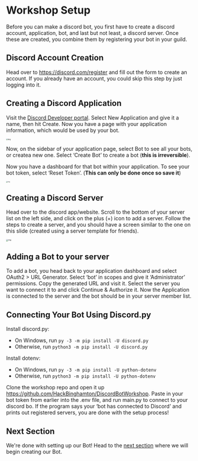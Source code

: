 # Workshop Setup

Before you can make a discord bot, you first have to create a discord account, application, bot, and last but not least, a discord server. Once these are created, you combine them by registering your bot in your guild.

## Discord Account Creation

Head over to https://discord.com/register and fill out the form to create an account. If you already have an account, you could skip this step by just logging into it. 

## Creating a Discord Application

Visit the [Discord Developer portal](https://discord.com/developers/applications). Select New Application and give it a name, then hit Create. Now you have a page with your application information, which would be used by your bot.

<img src="https://lh5.googleusercontent.com/FsG0Mcb60e5iJ3AOe1jPnK74hbuDPlbTn0Wk9EnwfN5FuEmp22DuI4mbl9d16gU2vRPoZX_gncaWe18YbTI2m5_87zac4G0yyTMUMaVv4qwtlyHBBoPTiiUOJC8w1KFOPbUcCewZ00HNJcNsTKRggQ" alt="img" style="zoom:30%;" />

Now, on the sidebar of your application page, select Bot to see all your bots, or createa new one. Select ‘Create Bot’ to create a bot (**this is irreversible**). 

Now you have a dashboard for that bot within your application. To see your bot token, select ‘Reset Token’. (**This can only be done once so save it**)

<img src="https://lh6.googleusercontent.com/d31ibGOv4ceml8ft9bBxWs_pqCZR_q9mlHQJX---ihHtBeeHE2Qkiv7CTn2my7fr7g0j899VbawyUzEBoNfhtwRuAjY2maYqg7lKipqrHqa1ibTSqQz0RJQdBCjsshbCEMQTTt4MKcBG7bPNk52bjQ" alt="img" style="zoom: 25%;" />

## Creating a Discord Server

Head over to the discord app/website. Scroll to the bottom of your server list on the left side, and click on the plus (+) icon to add a server. Follow the steps to create a server, and you should have a screen similar to the one on this slide (created using a server template for friends). 

<img src="https://lh5.googleusercontent.com/YqkPOu019_0i_m4ujZgXYyKwkSq31Bca3oX-QQOvf6CZOVzG6OCPc7fgZhskBD3SsfzccYa5uFvyXxfjBc0KT0HyJSC29nqtO7N_st7uAv0jvLBOAo8mQfnRETIvJ2ICbCowbDeSVRoESCr-LuScyA" alt="img" style="zoom:33%;" />

## Adding a Bot to your server

To add a bot, you head back to your application dashboard and select OAuth2 > URL Generator. Select ‘bot’ in scopes and give it ‘Administrator’ permissions. Copy the generated URL and visit it. Select the server you want to connect it to and click Continue & Authorize it. Now the Application is connected to the server and the bot should be in your server member list. 

## Connecting Your Bot Using Discord.py

Install discord.py:

- On Windows, run `py -3 -m pip install -U discord.py`
- Otherwise, run `python3 -m pip install -U discord.py`

Install dotenv:

- On Windows, run `py -3 -m pip install -U python-dotenv`
- Otherwise, run `python3 -m pip install -U python-dotenv`

Clone the workshop repo and open it up https://github.com/HackBinghamton/DiscordBotWorkshop. Paste in your bot token from earlier into the .env file, and run main.py to connect to your discord bo. If the program says your ‘bot has connected to Discord’ and prints out registered servers, you are done with the setup process!

## Next Section

We're done with setting up our Bot! Head to the [next section](https://github.com/HackBinghamton/DiscordBotWorkshop/blob/main/CreatingBot.md) where we will begin creating our Bot.  